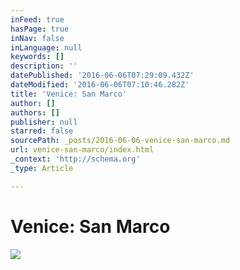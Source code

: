 ```yaml
---
inFeed: true
hasPage: true
inNav: false
inLanguage: null
keywords: []
description: ''
datePublished: '2016-06-06T07:29:09.432Z'
dateModified: '2016-06-06T07:10:46.282Z'
title: 'Venice: San Marco'
author: []
authors: []
publisher: null
starred: false
sourcePath: _posts/2016-06-06-venice-san-marco.md
url: venice-san-marco/index.html
_context: 'http://schema.org'
_type: Article

---
```

# Venice: San Marco
![](https://the-grid-user-content.s3-us-west-2.amazonaws.com/eb1805bd-04a4-4801-bc22-f391953d3159.jpg)